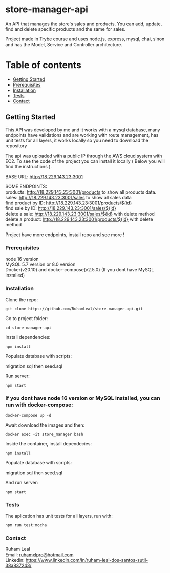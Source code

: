 # store-manager-api

An API that manages the store's sales and products. You can add, update, find and delete specific products and the same for sales.    

Project made in [Trybe](https://www.betrybe.com/) course and uses node.js, express, mysql, chai, sinon and has the Model, Service and Controller architecture.


# Table of contents

- [Getting Started](#getting-started)
- [Prerequisites](#prerequisites)
- [Installation](#installation)
- [Tests](#tests)
- [Contact](#contact)

## Getting Started

This API was developed by me and it works with a mysql database, many endpoints have validations and are working with route management, has unit tests for all layers, it works locally so you need to download the repository    

The api was uploaded with a public IP through the AWS cloud system with EC2. To see the code of the project you can install it locally ( Below you will find the instructions ).      



BASE URL: http://18.229.143.23:3001

SOME ENDPOINTS:    
products: http://18.229.143.23:3001/products to show all products data.      
sales: http://18.229.143.23:3001/sales to show all sales data    
find product by ID: http://18.229.143.23:3001/products/${id}            
find sale by ID: http://18.229.143.23:3001/sales/${id}     
delete a sale: http://18.229.143.23:3001/sales/${id}  with delete method      
delete a product: http://18.229.143.23:3001/products/${id}  with delete method     

Project have more endpoints, install repo and see more !

### Prerequisites

node 16 version         
MySQL 5.7 version or 8.0 version        
Docker(v20.10) and docker-compose(v2.5.0) (If you dont have MySQL installed)        

### Installation  

Clone the repo:     
```
git clone https://github.com/RuhamLeal/store-manager-api.git    
```

Go to project folder:     
```
cd store-manager-api   
```

Install dependencies:     
```
npm install    
```

Populate database with scripts:    

migration.sql then seed.sql

Run server:
```
npm start    
```           
               
                  
                    
                     
### If you dont have node 16 version or MySQL installed, you can run with docker-compose:   
```
docker-compose up -d
```
 
Await download the images and then:    
```
docker exec -it store_manager bash
```

Inside the container, install dependecies:       
```
npm install
```

Populate database with scripts:    

migration.sql then seed.sql

And run server:       
```
npm start
```

### Tests

The aplication has unit tests for all layers, run with:
```
npm run test:mocha
```

### Contact

Ruham Leal    
Email: ruhamxlpro@hotmail.com    
Linkedin: https://www.linkedin.com/in/ruham-leal-dos-santos-sutil-38a837243/
